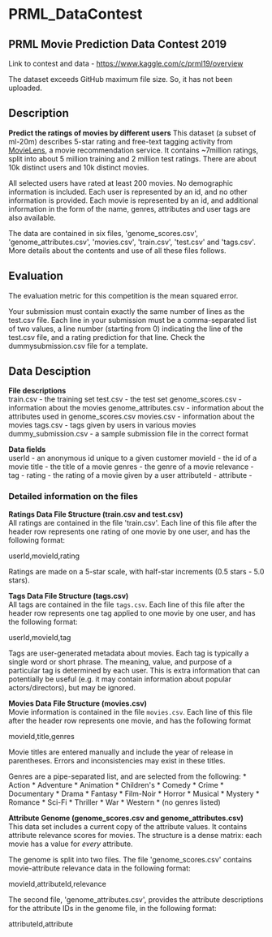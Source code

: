 # PRML_DataContest
## PRML Movie Prediction Data Contest 2019
Link to contest and data - https://www.kaggle.com/c/prml19/overview

The dataset exceeds GitHub maximum file size. So, it has not been uploaded.

## Description
**Predict the ratings of movies by different users**
This dataset (a subset of ml-20m) describes 5-star rating and free-text tagging activity from [MovieLens](http://movielens.org), a movie recommendation service. It contains ~7million ratings, split into about 5 million training and 2 million test ratings. There are about 10k distinct users and 10k distinct movies.

All selected users have rated at least 200 movies. No demographic information is included. Each user is represented by an id, and no other information is provided. Each movie is represented by an id, and additional information in the form of the name, genres, attributes and user tags are also available.

The data are contained in six files, 'genome_scores.csv', 'genome_attributes.csv', 'movies.csv', 'train.csv', 'test.csv' and 'tags.csv'. More details about the contents and use of all these files follows.

## Evaluation
The evaluation metric for this competition is the mean squared error.

Your submission must contain exactly the same number of lines as the test.csv file. Each line in your submission must be a comma-separated list of two values, a line number (starting from 0) indicating the line of the test.csv file, and a rating prediction for that line. Check the dummysubmission.csv file for a template.

## Data Desciption
**File descriptions**  
train.csv - the training set
test.csv - the test set
genome_scores.csv - information about the movies
genome_attributes.csv - information about the attributes used in genome_scores.csv
movies.csv - information about the movies
tags.csv - tags given by users in various movies
dummy_submission.csv - a sample submission file in the correct format

**Data fields**  
userId - an anonymous id unique to a given customer
movieId - the id of a movie
title - the title of a movie
genres - the genre of a movie
relevance -
tag -
rating - the rating of a movie given by a user
attributeId -
attribute -

### Detailed information on the files
**Ratings Data File Structure (train.csv and test.csv)**  
All ratings are contained in the file 'train.csv'. Each line of this file after the header row represents one rating of one movie by one user, and has the following format:

userId,movieId,rating

Ratings are made on a 5-star scale, with half-star increments (0.5 stars - 5.0 stars).

**Tags Data File Structure (tags.csv)**  
All tags are contained in the file `tags.csv`. Each line of this file after the header row represents one tag applied to one movie by one user, and has the following format:

userId,movieId,tag

Tags are user-generated metadata about movies. Each tag is typically a single word or short phrase. The meaning, value, and purpose of a particular tag is determined by each user. This is extra information that can potentially be useful (e.g. it may contain information about popular actors/directors), but may be ignored.

**Movies Data File Structure (movies.csv)**  
Movie information is contained in the file `movies.csv`. Each line of this file after the header row represents one movie, and has the following format

movieId,title,genres

Movie titles are entered manually and include the year of release in parentheses. Errors and inconsistencies may exist in these titles.

Genres are a pipe-separated list, and are selected from the following: * Action * Adventure * Animation * Children's * Comedy * Crime * Documentary * Drama * Fantasy * Film-Noir * Horror * Musical * Mystery * Romance * Sci-Fi * Thriller * War * Western * (no genres listed)

**Attribute Genome (genome_scores.csv and genome_attributes.csv)**  
This data set includes a current copy of the attribute values. It contains attribute relevance scores for movies. The structure is a dense matrix: each movie has a value for *every* attribute.

The genome is split into two files. The file 'genome_scores.csv' contains movie-attribute relevance data in the following format:

movieId,attributeId,relevance

The second file, 'genome_attributes.csv', provides the attribute descriptions for the attribute IDs in the genome file, in the following format:

attributeId,attribute

